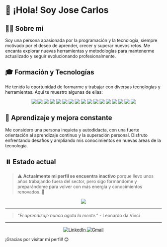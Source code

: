 # 👋 ¡Hola! Soy Jose Carlos

## 🧑‍💻 Sobre mí

Soy una persona apasionada por la programación y la tecnología, siempre motivado por el deseo de aprender, crecer y superar nuevos retos. Me encanta explorar nuevas herramientas y metodologías para mantenerme actualizado y seguir evolucionando profesionalmente.

## 🎓 Formación y Tecnologías

He tenido la oportunidad de formarme y trabajar con diversas tecnologías y herramientas. Aquí te muestro algunas de ellas:

<p align="center">
  <img src="https://img.shields.io/badge/Cisco-1BA0D7?style=for-the-badge&logo=cisco&logoColor=white"/>
  <img src="https://img.shields.io/badge/Java-007396?style=for-the-badge&logo=java&logoColor=white"/>
  <img src="https://img.shields.io/badge/JavaScript-F7DF1E?style=for-the-badge&logo=javascript&logoColor=black"/>
  <img src="https://img.shields.io/badge/PHP-777BB4?style=for-the-badge&logo=php&logoColor=white"/>
  <img src="https://img.shields.io/badge/Python-3776AB?style=for-the-badge&logo=python&logoColor=white"/>
  <img src="https://img.shields.io/badge/Spring-6DB33F?style=for-the-badge&logo=spring&logoColor=white"/>
  <img src="https://img.shields.io/badge/MySQL-4479A1?style=for-the-badge&logo=mysql&logoColor=white"/>
  <img src="https://img.shields.io/badge/ObjectDB-FF6F00?style=for-the-badge"/>
  <img src="https://img.shields.io/badge/Groovy-4298B8?style=for-the-badge&logo=apachegroovy&logoColor=white"/>
  <img src="https://img.shields.io/badge/Jenkins-D24939?style=for-the-badge&logo=jenkins&logoColor=white"/>
  <img src="https://img.shields.io/badge/Selenium-43B02A?style=for-the-badge&logo=selenium&logoColor=white"/>
  <img src="https://img.shields.io/badge/Mantis-01B1B1?style=for-the-badge"/>
  <img src="https://img.shields.io/badge/Jira-0052CC?style=for-the-badge&logo=jira&logoColor=white"/>
  <img src="https://img.shields.io/badge/HTML5-E34F26?style=for-the-badge&logo=html5&logoColor=white"/>
  <img src="https://img.shields.io/badge/CSS3-1572B6?style=for-the-badge&logo=css3&logoColor=white"/>
  <img src="https://img.shields.io/badge/C++-00599C?style=for-the-badge&logo=c%2B%2B&logoColor=white"/>
  <img src="https://img.shields.io/badge/Apache-D22128?style=for-the-badge&logo=apache&logoColor=white"/>
</p>

## 🌱 Aprendizaje y mejora constante

Me considero una persona inquieta y autodidacta, con una fuerte orientación al aprendizaje continuo y la superación personal. Disfruto enfrentando desafíos y ampliando mis conocimientos en nuevas áreas de la tecnología.

## ⏸️ Estado actual

> ⚠️ **Actualmente mi perfil se encuentra inactivo** porque llevo unos años trabajando fuera del sector, pero sigo formándome y preparándome para volver con más energía y conocimientos renovados. 🚀

<p align="center">
  <img src="https://img.shields.io/badge/STATUS-INACTIVO-yellow" />
</p>

---

> _“El aprendizaje nunca agota la mente.”_ - Leonardo da Vinci

---

<p align="center">
  <a href="https://www.linkedin.com/in/josecarlosfb/" target="_blank">
    <img src="https://img.shields.io/badge/LinkedIn-0A66C2?style=for-the-badge&logo=linkedin&logoColor=white" alt="LinkedIn"/>
  </a>
  <a href="mailto:solrasar@tufactoria.com">
    <img src="https://img.shields.io/badge/Gmail-D14836?style=for-the-badge&logo=gmail&logoColor=white" alt="Gmail"/>
  </a>
</p>


¡Gracias por visitar mi perfil! 😊
